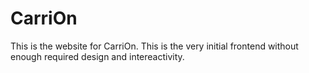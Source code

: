 # CarriOn
This is the website for CarriOn.
This is the very initial frontend without enough required design and intereactivity.
